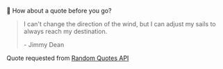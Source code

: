 📣 How about a quote before you go?

> I can't change the direction of the wind, but I can adjust my sails to always reach my destination.
>
> <p>- Jimmy Dean</p>

Quote requested from [Random Quotes API](https://github.com/lukePeavey/quotable)

